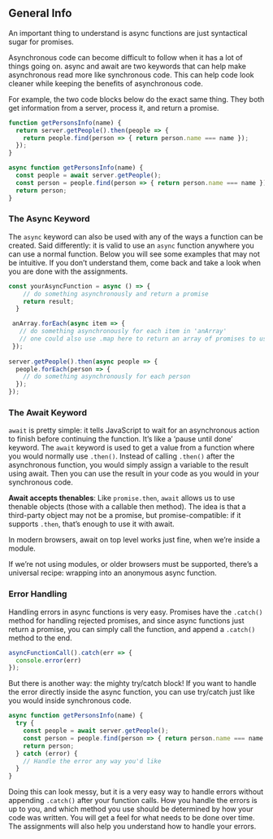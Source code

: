 ## General Info

An important thing to understand is async functions are just syntactical sugar for promises.

Asynchronous code can become difficult to follow when it has a lot of things going on. async and await are two keywords that can help make asynchronous read more like synchronous code. This can help code look cleaner while keeping the benefits of asynchronous code.

For example, the two code blocks below do the exact same thing. They both get information from a server, process it, and return a promise.

```javascript
function getPersonsInfo(name) {
  return server.getPeople().then(people => {
    return people.find(person => { return person.name === name });
  });
}
```

```javascript
async function getPersonsInfo(name) {
  const people = await server.getPeople();
  const person = people.find(person => { return person.name === name });
  return person;
}
```

### The Async Keyword

The `async` keyword can also be used with any of the ways a function can be created. Said differently: it is valid to use an `async` function anywhere you can use a normal function. Below you will see some examples that may not be intuitive. If you don’t understand them, come back and take a look when you are done with the assignments.

```javascript
const yourAsyncFunction = async () => {
    // do something asynchronously and return a promise
    return result;
  }

 anArray.forEach(async item => {
   // do something asynchronously for each item in 'anArray'
   // one could also use .map here to return an array of promises to use with 'Promise.all()'
 });
 
server.getPeople().then(async people => {
  people.forEach(person => {
    // do something asynchronously for each person
  });
});
```

### The Await Keyword

`await` is pretty simple: it tells JavaScript to wait for an asynchronous action to finish before continuing the function. It’s like a ‘pause until done’ keyword. The `await` keyword is used to get a value from a function where you would normally use `.then()`. Instead of calling `.then()` after the asynchronous function, you would simply assign a variable to the result using await. Then you can use the result in your code as you would in your synchronous code.

**Await accepts thenables**: Like `promise.then`, `await` allows us to use thenable objects (those with a callable then method). The idea is that a third-party object may not be a promise, but promise-compatible: if it supports `.then`, that’s enough to use it with await.

In modern browsers, await on top level works just fine, when we’re inside a module.

If we’re not using modules, or older browsers must be supported, there’s a universal recipe: wrapping into an anonymous async function.

### Error Handling

Handling errors in async functions is very easy. Promises have the `.catch()` method for handling rejected promises, and since async functions just return a promise, you can simply call the function, and append a `.catch()` method to the end.

```javascript
asyncFunctionCall().catch(err => {
  console.error(err)
});
```

But there is another way: the mighty try/catch block! If you want to handle the error directly inside the async function, you can use try/catch just like you would inside synchronous code.

```javascript
async function getPersonsInfo(name) {
  try {
    const people = await server.getPeople();
    const person = people.find(person => { return person.name === name });
    return person;
  } catch (error) {
    // Handle the error any way you'd like
  }
}
```

Doing this can look messy, but it is a very easy way to handle errors without appending `.catch()` after your function calls. How you handle the errors is up to you, and which method you use should be determined by how your code was written. You will get a feel for what needs to be done over time. The assignments will also help you understand how to handle your errors.
